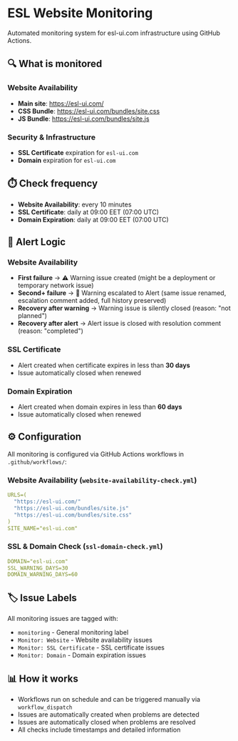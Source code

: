 # ESL Website Monitoring

Automated monitoring system for esl-ui.com infrastructure using GitHub Actions.

## 🔍 What is monitored

### Website Availability
- **Main site**: https://esl-ui.com/
- **CSS Bundle**: https://esl-ui.com/bundles/site.css  
- **JS Bundle**: https://esl-ui.com/bundles/site.js

### Security & Infrastructure
- **SSL Certificate** expiration for `esl-ui.com`
- **Domain** expiration for `esl-ui.com`

## ⏱️ Check frequency

- **Website Availability**: every 10 minutes
- **SSL Certificate**: daily at 09:00 EET (07:00 UTC)
- **Domain Expiration**: daily at 09:00 EET (07:00 UTC)

## 🚨 Alert Logic

### Website Availability
- **First failure** → ⚠️ Warning issue created (might be a deployment or temporary network issue)
- **Second+ failure** → 🚨 Warning escalated to Alert (same issue renamed, escalation comment added, full history preserved)
- **Recovery after warning** → Warning issue is silently closed (reason: "not planned")
- **Recovery after alert** → Alert issue is closed with resolution comment (reason: "completed")

### SSL Certificate
- Alert created when certificate expires in less than **30 days**
- Issue automatically closed when renewed

### Domain Expiration
- Alert created when domain expires in less than **60 days**
- Issue automatically closed when renewed

## ⚙️ Configuration

All monitoring is configured via GitHub Actions workflows in `.github/workflows/`:

### Website Availability (`website-availability-check.yml`)
```yaml
URLS=(
  "https://esl-ui.com/"
  "https://esl-ui.com/bundles/site.js"
  "https://esl-ui.com/bundles/site.css"
)
SITE_NAME="esl-ui.com"
```

### SSL & Domain Check (`ssl-domain-check.yml`)
```yaml
DOMAIN="esl-ui.com"
SSL_WARNING_DAYS=30
DOMAIN_WARNING_DAYS=60
```

## 🏷️ Issue Labels

All monitoring issues are tagged with:
- `monitoring` - General monitoring label
- `Monitor: Website` - Website availability issues
- `Monitor: SSL Certificate` - SSL certificate issues
- `Monitor: Domain` - Domain expiration issues

## 📊 How it works

- Workflows run on schedule and can be triggered manually via `workflow_dispatch`
- Issues are automatically created when problems are detected
- Issues are automatically closed when problems are resolved
- All checks include timestamps and detailed information
